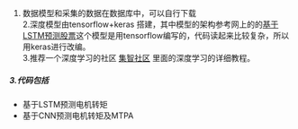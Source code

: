 1. 数据模型和采集的数据在数据库中，可以自行下载  
2.深度模型由tensorflow+keras 搭建，其中模型的架构参考网上的的[基于LSTM预测股票](https://blog.csdn.net/songyunli1111/article/details/78513811/)这个模型是用tensorflow编写的，代码读起来比较复杂，所以用keras进行改编。  
3.推荐一个深度学习的社区 [集智社区](https://jizhi.im/community/discuss/2017-03-13-10-9-2-pm) 里面的深度学习的详细教程。

##### 3.代码包括
+ 基于LSTM预测电机转矩  
+ 基于CNN预测电机转矩及MTPA 
